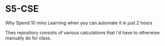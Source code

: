 # S5-CSE
Why Spend 10 mins Learning when you can automate it in just 2 hours

  Thes repository consists of various calculations that i'd have to otherwise manually do for class.
  
